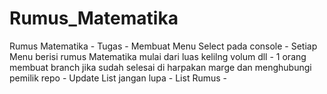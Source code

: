 # Rumus_Matematika
Rumus Matematika 
	- Tugas
		- Membuat Menu Select pada console
		- Setiap Menu berisi rumus Matematika mulai dari luas kelilng volum dll
		- 1 orang membuat branch jika sudah selesai di harpakan marge dan menghubungi pemilik repo 
		- Update List jangan lupa 
	- List Rumus
		-
	
